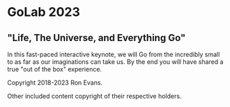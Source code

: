 # GoLab 2023

## "Life, The Universe, and Everything Go"

In this fast-paced interactive keynote, we will Go from the incredibly small to as far as our imaginations can take us. By the end you will have shared a true "out of the box" experience.

Copyright 2018-2023 Ron Evans.

Other included content copyright of their respective holders.
